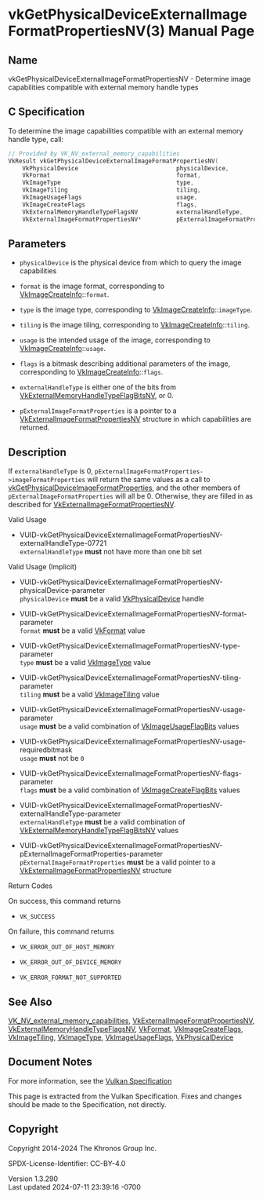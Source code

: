# vkGetPhysicalDeviceExternalImageFormatPropertiesNV(3) Manual Page

## Name

vkGetPhysicalDeviceExternalImageFormatPropertiesNV - Determine image
capabilities compatible with external memory handle types



## <a href="#_c_specification" class="anchor"></a>C Specification

To determine the image capabilities compatible with an external memory
handle type, call:

``` c
// Provided by VK_NV_external_memory_capabilities
VkResult vkGetPhysicalDeviceExternalImageFormatPropertiesNV(
    VkPhysicalDevice                            physicalDevice,
    VkFormat                                    format,
    VkImageType                                 type,
    VkImageTiling                               tiling,
    VkImageUsageFlags                           usage,
    VkImageCreateFlags                          flags,
    VkExternalMemoryHandleTypeFlagsNV           externalHandleType,
    VkExternalImageFormatPropertiesNV*          pExternalImageFormatProperties);
```

## <a href="#_parameters" class="anchor"></a>Parameters

- `physicalDevice` is the physical device from which to query the image
  capabilities

- `format` is the image format, corresponding to
  [VkImageCreateInfo](https://registry.khronos.org/vulkan/specs/1.3-extensions/man/html/VkImageCreateInfo.html)::`format`.

- `type` is the image type, corresponding to
  [VkImageCreateInfo](https://registry.khronos.org/vulkan/specs/1.3-extensions/man/html/VkImageCreateInfo.html)::`imageType`.

- `tiling` is the image tiling, corresponding to
  [VkImageCreateInfo](https://registry.khronos.org/vulkan/specs/1.3-extensions/man/html/VkImageCreateInfo.html)::`tiling`.

- `usage` is the intended usage of the image, corresponding to
  [VkImageCreateInfo](https://registry.khronos.org/vulkan/specs/1.3-extensions/man/html/VkImageCreateInfo.html)::`usage`.

- `flags` is a bitmask describing additional parameters of the image,
  corresponding to [VkImageCreateInfo](https://registry.khronos.org/vulkan/specs/1.3-extensions/man/html/VkImageCreateInfo.html)::`flags`.

- `externalHandleType` is either one of the bits from
  [VkExternalMemoryHandleTypeFlagBitsNV](https://registry.khronos.org/vulkan/specs/1.3-extensions/man/html/VkExternalMemoryHandleTypeFlagBitsNV.html),
  or 0.

- `pExternalImageFormatProperties` is a pointer to a
  [VkExternalImageFormatPropertiesNV](https://registry.khronos.org/vulkan/specs/1.3-extensions/man/html/VkExternalImageFormatPropertiesNV.html)
  structure in which capabilities are returned.

## <a href="#_description" class="anchor"></a>Description

If `externalHandleType` is 0,
`pExternalImageFormatProperties->imageFormatProperties` will return the
same values as a call to
[vkGetPhysicalDeviceImageFormatProperties](https://registry.khronos.org/vulkan/specs/1.3-extensions/man/html/vkGetPhysicalDeviceImageFormatProperties.html),
and the other members of `pExternalImageFormatProperties` will all be 0.
Otherwise, they are filled in as described for
[VkExternalImageFormatPropertiesNV](https://registry.khronos.org/vulkan/specs/1.3-extensions/man/html/VkExternalImageFormatPropertiesNV.html).

Valid Usage

- <a
  href="#VUID-vkGetPhysicalDeviceExternalImageFormatPropertiesNV-externalHandleType-07721"
  id="VUID-vkGetPhysicalDeviceExternalImageFormatPropertiesNV-externalHandleType-07721"></a>
  VUID-vkGetPhysicalDeviceExternalImageFormatPropertiesNV-externalHandleType-07721  
  `externalHandleType` **must** not have more than one bit set

Valid Usage (Implicit)

- <a
  href="#VUID-vkGetPhysicalDeviceExternalImageFormatPropertiesNV-physicalDevice-parameter"
  id="VUID-vkGetPhysicalDeviceExternalImageFormatPropertiesNV-physicalDevice-parameter"></a>
  VUID-vkGetPhysicalDeviceExternalImageFormatPropertiesNV-physicalDevice-parameter  
  `physicalDevice` **must** be a valid
  [VkPhysicalDevice](https://registry.khronos.org/vulkan/specs/1.3-extensions/man/html/VkPhysicalDevice.html) handle

- <a
  href="#VUID-vkGetPhysicalDeviceExternalImageFormatPropertiesNV-format-parameter"
  id="VUID-vkGetPhysicalDeviceExternalImageFormatPropertiesNV-format-parameter"></a>
  VUID-vkGetPhysicalDeviceExternalImageFormatPropertiesNV-format-parameter  
  `format` **must** be a valid [VkFormat](https://registry.khronos.org/vulkan/specs/1.3-extensions/man/html/VkFormat.html) value

- <a
  href="#VUID-vkGetPhysicalDeviceExternalImageFormatPropertiesNV-type-parameter"
  id="VUID-vkGetPhysicalDeviceExternalImageFormatPropertiesNV-type-parameter"></a>
  VUID-vkGetPhysicalDeviceExternalImageFormatPropertiesNV-type-parameter  
  `type` **must** be a valid [VkImageType](https://registry.khronos.org/vulkan/specs/1.3-extensions/man/html/VkImageType.html) value

- <a
  href="#VUID-vkGetPhysicalDeviceExternalImageFormatPropertiesNV-tiling-parameter"
  id="VUID-vkGetPhysicalDeviceExternalImageFormatPropertiesNV-tiling-parameter"></a>
  VUID-vkGetPhysicalDeviceExternalImageFormatPropertiesNV-tiling-parameter  
  `tiling` **must** be a valid [VkImageTiling](https://registry.khronos.org/vulkan/specs/1.3-extensions/man/html/VkImageTiling.html) value

- <a
  href="#VUID-vkGetPhysicalDeviceExternalImageFormatPropertiesNV-usage-parameter"
  id="VUID-vkGetPhysicalDeviceExternalImageFormatPropertiesNV-usage-parameter"></a>
  VUID-vkGetPhysicalDeviceExternalImageFormatPropertiesNV-usage-parameter  
  `usage` **must** be a valid combination of
  [VkImageUsageFlagBits](https://registry.khronos.org/vulkan/specs/1.3-extensions/man/html/VkImageUsageFlagBits.html) values

- <a
  href="#VUID-vkGetPhysicalDeviceExternalImageFormatPropertiesNV-usage-requiredbitmask"
  id="VUID-vkGetPhysicalDeviceExternalImageFormatPropertiesNV-usage-requiredbitmask"></a>
  VUID-vkGetPhysicalDeviceExternalImageFormatPropertiesNV-usage-requiredbitmask  
  `usage` **must** not be `0`

- <a
  href="#VUID-vkGetPhysicalDeviceExternalImageFormatPropertiesNV-flags-parameter"
  id="VUID-vkGetPhysicalDeviceExternalImageFormatPropertiesNV-flags-parameter"></a>
  VUID-vkGetPhysicalDeviceExternalImageFormatPropertiesNV-flags-parameter  
  `flags` **must** be a valid combination of
  [VkImageCreateFlagBits](https://registry.khronos.org/vulkan/specs/1.3-extensions/man/html/VkImageCreateFlagBits.html) values

- <a
  href="#VUID-vkGetPhysicalDeviceExternalImageFormatPropertiesNV-externalHandleType-parameter"
  id="VUID-vkGetPhysicalDeviceExternalImageFormatPropertiesNV-externalHandleType-parameter"></a>
  VUID-vkGetPhysicalDeviceExternalImageFormatPropertiesNV-externalHandleType-parameter  
  `externalHandleType` **must** be a valid combination of
  [VkExternalMemoryHandleTypeFlagBitsNV](https://registry.khronos.org/vulkan/specs/1.3-extensions/man/html/VkExternalMemoryHandleTypeFlagBitsNV.html)
  values

- <a
  href="#VUID-vkGetPhysicalDeviceExternalImageFormatPropertiesNV-pExternalImageFormatProperties-parameter"
  id="VUID-vkGetPhysicalDeviceExternalImageFormatPropertiesNV-pExternalImageFormatProperties-parameter"></a>
  VUID-vkGetPhysicalDeviceExternalImageFormatPropertiesNV-pExternalImageFormatProperties-parameter  
  `pExternalImageFormatProperties` **must** be a valid pointer to a
  [VkExternalImageFormatPropertiesNV](https://registry.khronos.org/vulkan/specs/1.3-extensions/man/html/VkExternalImageFormatPropertiesNV.html)
  structure

Return Codes

On success, this command returns  
- `VK_SUCCESS`

On failure, this command returns  
- `VK_ERROR_OUT_OF_HOST_MEMORY`

- `VK_ERROR_OUT_OF_DEVICE_MEMORY`

- `VK_ERROR_FORMAT_NOT_SUPPORTED`

## <a href="#_see_also" class="anchor"></a>See Also

[VK_NV_external_memory_capabilities](https://registry.khronos.org/vulkan/specs/1.3-extensions/man/html/VK_NV_external_memory_capabilities.html),
[VkExternalImageFormatPropertiesNV](https://registry.khronos.org/vulkan/specs/1.3-extensions/man/html/VkExternalImageFormatPropertiesNV.html),
[VkExternalMemoryHandleTypeFlagsNV](https://registry.khronos.org/vulkan/specs/1.3-extensions/man/html/VkExternalMemoryHandleTypeFlagsNV.html),
[VkFormat](https://registry.khronos.org/vulkan/specs/1.3-extensions/man/html/VkFormat.html),
[VkImageCreateFlags](https://registry.khronos.org/vulkan/specs/1.3-extensions/man/html/VkImageCreateFlags.html),
[VkImageTiling](https://registry.khronos.org/vulkan/specs/1.3-extensions/man/html/VkImageTiling.html), [VkImageType](https://registry.khronos.org/vulkan/specs/1.3-extensions/man/html/VkImageType.html),
[VkImageUsageFlags](https://registry.khronos.org/vulkan/specs/1.3-extensions/man/html/VkImageUsageFlags.html),
[VkPhysicalDevice](https://registry.khronos.org/vulkan/specs/1.3-extensions/man/html/VkPhysicalDevice.html)

## <a href="#_document_notes" class="anchor"></a>Document Notes

For more information, see the <a
href="https://registry.khronos.org/vulkan/specs/1.3-extensions/html/vkspec.html#vkGetPhysicalDeviceExternalImageFormatPropertiesNV"
target="_blank" rel="noopener">Vulkan Specification</a>

This page is extracted from the Vulkan Specification. Fixes and changes
should be made to the Specification, not directly.

## <a href="#_copyright" class="anchor"></a>Copyright

Copyright 2014-2024 The Khronos Group Inc.

SPDX-License-Identifier: CC-BY-4.0

Version 1.3.290  
Last updated 2024-07-11 23:39:16 -0700
